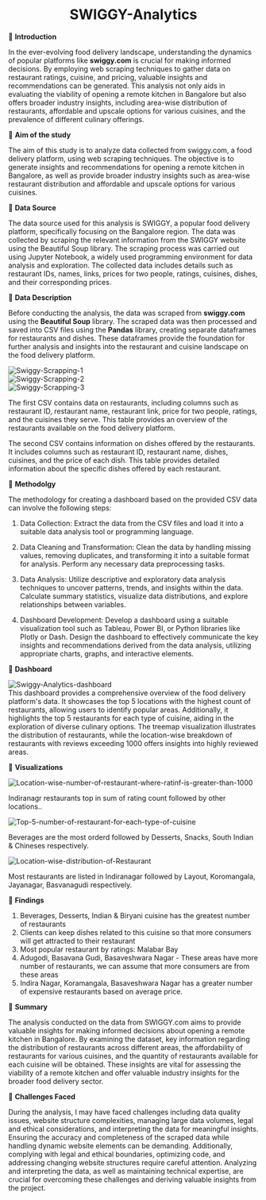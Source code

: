 <h1 align="center" >SWIGGY-Analytics</h1>
                                              
🔘 **Introduction**

In the ever-evolving food delivery landscape, understanding the dynamics of popular platforms like **swiggy.com** is crucial for making informed decisions. By employing web scraping techniques to gather data on restaurant ratings, cuisine, and pricing, valuable insights and recommendations can be generated. This analysis not only aids in evaluating the viability of opening a remote kitchen in Bangalore but also offers broader industry insights, including area-wise distribution of restaurants, affordable and upscale options for various cuisines, and the prevalence of different culinary offerings.

🔘 **Aim of the study**

The aim of this study is to analyze data collected from swiggy.com, a food delivery platform, using web scraping techniques. The objective is to generate insights and recommendations for opening a remote kitchen in Bangalore, as well as provide broader industry insights such as area-wise restaurant distribution and affordable and upscale options for various cuisines.

🔘 **Data Source**

The data source used for this analysis is SWIGGY, a popular food delivery platform, specifically focusing on the Bangalore region. The data was collected by scraping the relevant information from the SWIGGY website using the Beautiful Soup library. The scraping process was carried out using Jupyter Notebook, a widely used programming environment for data analysis and exploration. The collected data includes details such as restaurant IDs, names, links, prices for two people, ratings, cuisines, dishes, and their corresponding prices.

🔘 **Data Description**

Before conducting the analysis, the data was scraped from **swiggy.com** using the **Beautiful Soup** library. The scraped data was then processed and saved into CSV files using the **Pandas** library, creating separate dataframes for restaurants and dishes. These dataframes provide the foundation for further analysis and insights into the restaurant and cuisine landscape on the food delivery platform.

<img src="https://i.ibb.co/Yb5FgnT/Swiggy-Scrapping-1.png" alt="Swiggy-Scrapping-1" border="0"><br>
<img src="https://i.ibb.co/mDspsNG/Swiggy-Scrapping-2.png" alt="Swiggy-Scrapping-2" border="0"><br>
<img src="https://i.ibb.co/X233D0g/Swiggy-Scrapping-3.png" alt="Swiggy-Scrapping-3" border="0">

The first CSV contains data on restaurants, including columns such as restaurant ID, restaurant name, restaurant link, price for two people, ratings, and the cuisines they serve. This table provides an overview of the restaurants available on the food delivery platform.

The second CSV contains information on dishes offered by the restaurants. It includes columns such as restaurant ID, restaurant name, dishes, cuisines, and the price of each dish. This table provides detailed information about the specific dishes offered by each restaurant.


🔘 **Methodolgy**

The methodology for creating a dashboard based on the provided CSV data can involve the following steps:

1. Data Collection: Extract the data from the CSV files and load it into a suitable data analysis tool or programming language.

2. Data Cleaning and Transformation: Clean the data by handling missing values, removing duplicates, and transforming it into a suitable format for analysis. Perform any necessary data preprocessing tasks.

3. Data Analysis: Utilize descriptive and exploratory data analysis techniques to uncover patterns, trends, and insights within the data. Calculate summary statistics, visualize data distributions, and explore relationships between variables.

4. Dashboard Development: Develop a dashboard using a suitable visualization tool such as Tableau, Power BI, or Python libraries like Plotly or Dash. Design the dashboard to effectively communicate the key insights and recommendations derived from the data analysis, utilizing appropriate charts, graphs, and interactive elements.

🔘 **Dashboard**<br>

<img src="https://i.ibb.co/6n8MdVT/Swiggy-Analytics-dashboard.png" alt="Swiggy-Analytics-dashboard" border="0"><br>
This dashboard provides a comprehensive overview of the food delivery platform's data. It showcases the top 5 locations with the highest count of restaurants, allowing users to identify popular areas. Additionally, it highlights the top 5 restaurants for each type of cuisine, aiding in the exploration of diverse culinary options. The treemap visualization illustrates the distribution of restaurants, while the location-wise breakdown of restaurants with reviews exceeding 1000 offers insights into highly reviewed areas.

🔘 **Visualizations**<br>

<img src="https://i.ibb.co/4Z1Hdkd/Location-wise-number-of-restaurant-where-ratinf-is-greater-than-1000.png" alt="Location-wise-number-of-restaurant-where-ratinf-is-greater-than-1000" border="0">
<p>Indiranagr restaurants top in sum of rating count followed by other locations..</p>
<img src="https://i.ibb.co/QHpdF3G/Top-5-number-of-restaurant-for-each-type-of-cuisine.png" alt="Top-5-number-of-restaurant-for-each-type-of-cuisine" border="0">
<p>Beverages are the most orderd followed by Desserts, Snacks, South Indian & Chineses respectively.</p>
<img src="https://i.ibb.co/zfbJxhz/Location-wise-distribution-of-Restaurant.png" alt="Location-wise-distribution-of-Restaurant" border="0">
<p>Most restaurants are listed in Indiranagar followed by Layout, Koromangala, Jayanagar, Basvanagudi respectively.</p>

🔘 **Findings**

1. Beverages, Desserts, Indian & Biryani cuisine has the greatest number of restaurants
2. Clients can keep dishes related to this cuisine so that more consumers will get attracted to their restaurant
3. Most popular restaurant by ratings: Malabar Bay
4. Adugodi, Basavana Gudi, Basaveshwara Nagar - These areas have more number of restaurants, we can assume that more consumers are from these areas
5. Indira Nagar, Koramangala, Basaveshwara Nagar has a greater number of expensive restaurants based on average price. 


🔘 **Summary**

The analysis conducted on the data from SWIGGY.com aims to provide valuable insights for making informed decisions about opening a remote kitchen in Bangalore. By examining the dataset, key information regarding the distribution of restaurants across different areas, the affordability of restaurants for various cuisines, and the quantity of restaurants available for each cuisine will be obtained. These insights are vital for assessing the viability of a remote kitchen and offer valuable industry insights for the broader food delivery sector.

🔘 **Challenges Faced**

During the analysis, I may have faced challenges including data quality issues, website structure complexities, managing large data volumes, legal and ethical considerations, and interpreting the data for meaningful insights. Ensuring the accuracy and completeness of the scraped data while handling dynamic website elements can be demanding. Additionally, complying with legal and ethical boundaries, optimizing code, and addressing changing website structures require careful attention. Analyzing and interpreting the data, as well as maintaining technical expertise, are crucial for overcoming these challenges and deriving valuable insights from the project.
